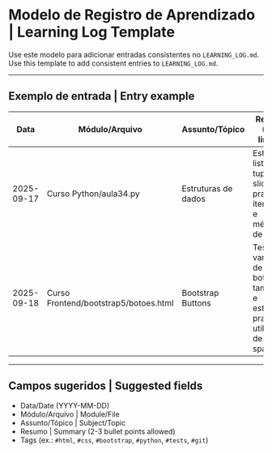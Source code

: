 # Modelo de Registro de Aprendizado | Learning Log Template

Use este modelo para adicionar entradas consistentes no `LEARNING_LOG.md`.
Use this template to add consistent entries to `LEARNING_LOG.md`.

---

## Exemplo de entrada | Entry example

| Data | Módulo/Arquivo | Assunto/Tópico | Resumo (2-3 linhas) | Tags |
|------|-----------------|----------------|----------------------|------|
| 2025-09-17 | Curso Python/aula34.py | Estruturas de dados | Estudei listas, tuplas e slicing; pratiquei iteração e métodos de lista. | #python #listas |
| 2025-09-18 | Curso Frontend/bootstrap5/botoes.html | Bootstrap Buttons | Testei variantes de botões, tamanhos e estados; pratiquei utilitários de spacing. | #html #css #bootstrap |

---

## Campos sugeridos | Suggested fields
- Data/Date (YYYY-MM-DD)
- Módulo/Arquivo | Module/File
- Assunto/Tópico | Subject/Topic
- Resumo | Summary (2-3 bullet points allowed)
- Tags (ex.: `#html`, `#css`, `#bootstrap`, `#python`, `#tests`, `#git`)
